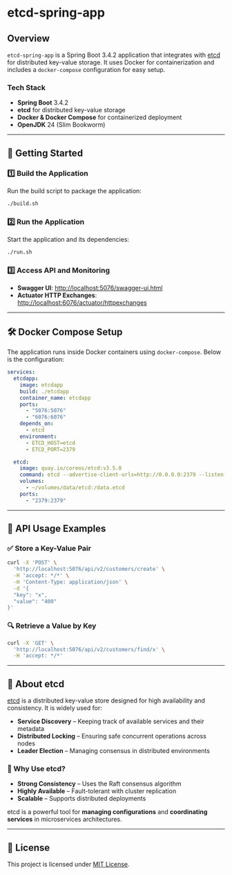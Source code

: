 # etcd-spring-app

## Overview

`etcd-spring-app` is a Spring Boot 3.4.2 application that integrates with [etcd](https://etcd.io/) for distributed key-value storage. It uses Docker for containerization and includes a `docker-compose` configuration for easy setup.

### Tech Stack
- **Spring Boot** 3.4.2
- **etcd** for distributed key-value storage
- **Docker & Docker Compose** for containerized deployment
- **OpenJDK** 24 (Slim Bookworm)

---

## 🚀 Getting Started

### 1️⃣ Build the Application
Run the build script to package the application:
```sh
./build.sh
```

### 2️⃣ Run the Application
Start the application and its dependencies:
```sh
./run.sh
```

### 3️⃣ Access API and Monitoring
- **Swagger UI**: [http://localhost:5076/swagger-ui.html](http://localhost:5076/swagger-ui.html)  
- **Actuator HTTP Exchanges**: [http://localhost:6076/actuator/httpexchanges](http://localhost:6076/actuator/httpexchanges)

---

## 🛠️ Docker Compose Setup

The application runs inside Docker containers using `docker-compose`. Below is the configuration:

```yaml
services:
  etcdapp:
    image: etcdapp
    build: ./etcdapp
    container_name: etcdapp
    ports:
      - "5076:5076"
      - "6076:6076"
    depends_on:
      - etcd
    environment:
      - ETCD_HOST=etcd
      - ETCD_PORT=2379

  etcd:
    image: quay.io/coreos/etcd:v3.5.0
    command: etcd --advertise-client-urls=http://0.0.0.0:2379 --listen-client-urls=http://0.0.0.0:2379
    volumes:
      - ~/volumes/data/etcd:/data.etcd
    ports:
      - "2379:2379"
```

---

## 📌 API Usage Examples

### ✅ Store a Key-Value Pair
```sh
curl -X 'POST' \
  'http://localhost:5076/api/v2/customers/create' \
  -H 'accept: */*' \
  -H 'Content-Type: application/json' \
  -d '{
  "key": "x",
  "value": "400"
}'
```

### 🔍 Retrieve a Value by Key
```sh
curl -X 'GET' \
  'http://localhost:5076/api/v2/customers/find/x' \
  -H 'accept: */*'
```

---

## 📖 About etcd

[etcd](https://etcd.io/) is a distributed key-value store designed for high availability and consistency. It is widely used for:

- **Service Discovery** – Keeping track of available services and their metadata
- **Distributed Locking** – Ensuring safe concurrent operations across nodes
- **Leader Election** – Managing consensus in distributed environments

### 🔹 Why Use etcd?
- **Strong Consistency** – Uses the Raft consensus algorithm
- **Highly Available** – Fault-tolerant with cluster replication
- **Scalable** – Supports distributed deployments

etcd is a powerful tool for **managing configurations** and **coordinating services** in microservices architectures.

---

## 📝 License
This project is licensed under [MIT License](LICENSE).

